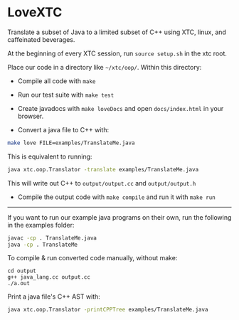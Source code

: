 LoveXTC
==============
Translate a subset of Java to a limited subset of C++ using XTC, linux, and caffeinated beverages.

At the beginning of every XTC session, run ```source setup.sh``` in the xtc root.

Place our code in a directory like ```~/xtc/oop/```. Within this directory:

 * Compile all code with ```make```

 * Run our test suite with ```make test```

 * Create javadocs with ```make loveDocs``` and open ```docs/index.html``` in your browser. 

 * Convert a java file to C++ with:
```sh
make love FILE=examples/TranslateMe.java
```
This is equivalent to running:
```sh
java xtc.oop.Translator -translate examples/TranslateMe.java
```
This will write out C++ to  ```output/output.cc``` and ```output/output.h```

 * Compile the output code with ```make compile``` and run it with ```make run```

--------
If you want to run our example java programs on their own, run the following in the examples folder:
```sh
javac -cp . TranslateMe.java
java -cp . TranslateMe
```

To compile & run converted code manually, without make:
```
cd output
g++ java_lang.cc output.cc
./a.out
```

Print a java file's C++ AST with:
```sh
java xtc.oop.Translator -printCPPTree examples/TranslateMe.java
```
